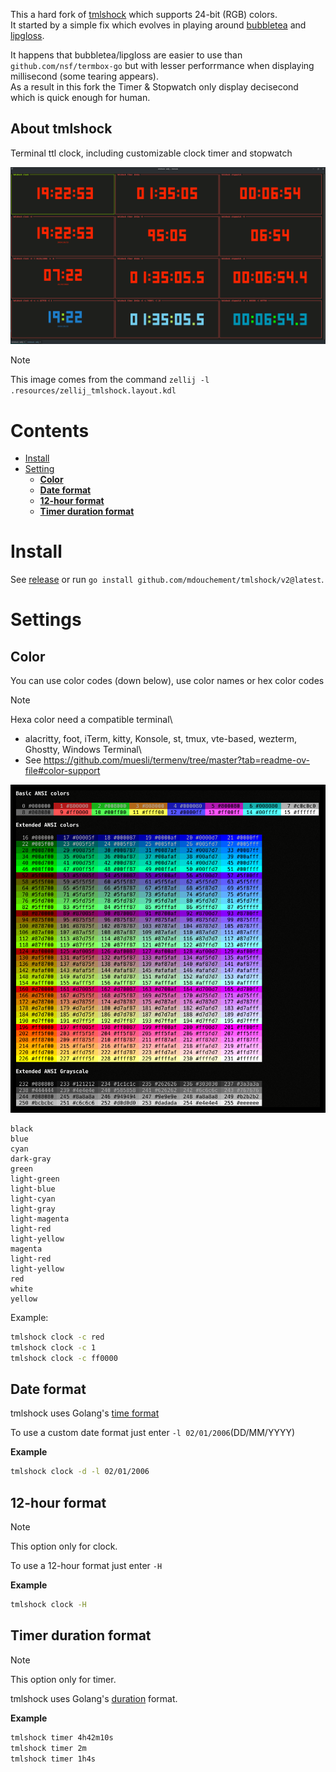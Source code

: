 This a hard fork of [tmlshock](https://github.com/yorukot/tmlshock) which supports 24-bit (RGB) colors.\
It started by a simple fix which evolves in playing around [bubbletea](https://github.com/charmbracelet/bubbletea) and [lipgloss](https://github.com/charmbracelet/lipgloss).

It happens that bubbletea/lipgloss are easier to use than `github.com/nsf/termbox-go` but with lesser perforrmance when displaying millisecond (some tearing appears).\
As a result in this fork the Timer & Stopwatch only display decisecond which is quick enough for human.

## About tmlshock
Terminal ttl clock, including customizable clock timer and stopwatch

![feature](/.resources/feature.png)

> [!NOTE]
> This image comes from the command `zellij -l .resources/zellij_tmlshock.layout.kdl`

# Contents

- [Install](#install)
- [Setting](#settings)
  * [**Color**](#color)
  * [**Date format**](#date-format)
  * [**12-hour format**](#12-hour-format)
  * [**Timer duration format**](#timer-duration-format)

# Install

See [release](https://github.com/mdouchement/tmlshock/releases)
or run `go install github.com/mdouchement/tmlshock/v2@latest`.

# Settings

## **Color**

You can use color codes (down below), use color names or hex color codes

> [!NOTE]
> Hexa color need a compatible terminal\
> - alacritty, foot, iTerm, kitty, Konsole, st, tmux, vte-based, wezterm, Ghostty, Windows Terminal\
> - See https://github.com/muesli/termenv/tree/master?tab=readme-ov-file#color-support

![color](/.resources/color.png)

```
black
blue
cyan
dark-gray
green
light-green
light-blue
light-cyan
light-gray
light-magenta
light-red
light-yellow
magenta
light-red
light-yellow
red
white
yellow
```

Example:
```bash
tmlshock clock -c red
tmlshock clock -c 1
tmlshock clock -c ff0000
```

## **Date format**

tmlshock uses Golang's [time format](https://pkg.go.dev/time#pkg-constants)

To use a custom date format just enter `-l 02/01/2006`(DD/MM/YYYY)

**Example**
```bash
tmlshock clock -d -l 02/01/2006
```

## **12-hour format**

> [!NOTE]
> This option only for clock.

To use a 12-hour format just enter `-H`

**Example**
```bash
tmlshock clock -H
```

## **Timer duration format**

> [!NOTE]
> This option only for timer.

tmlshock uses Golang's [duration](https://pkg.go.dev/time#ParseDuration) format.

**Example**
```bash
tmlshock timer 4h42m10s
tmlshock timer 2m
tmlshock timer 1h4s
```

